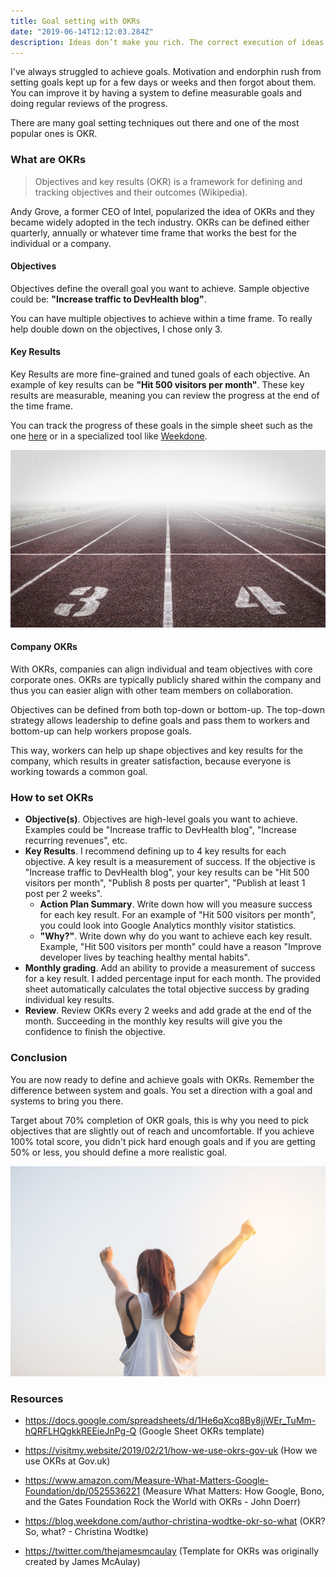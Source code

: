 ```yaml
---
title: Goal setting with OKRs
date: "2019-06-14T12:12:03.284Z"
description: Ideas don’t make you rich. The correct execution of ideas does.
---
```


I've always struggled to achieve goals. Motivation and endorphin rush from setting goals kept up for a few days or weeks and then forgot about them. You can improve it by having a system to define measurable goals and doing regular reviews of the progress.

There are many goal setting techniques out there and one of the most popular ones is OKR.

### What are OKRs

> Objectives and key results (OKR) is a framework for defining and tracking objectives and their outcomes (Wikipedia).

Andy Grove, a former CEO of Intel, popularized the idea of OKRs and they became widely adopted in the tech industry. OKRs can be defined either quarterly, annually or whatever time frame that works the best for the individual or a company.

#### Objectives

Objectives define the overall goal you want to achieve. Sample objective could be: **"Increase traffic to DevHealth blog"**.

You can have multiple objectives to achieve within a time frame. To really help double down on the objectives, I chose only 3.

#### Key Results

Key Results are more fine-grained and tuned goals of each objective. An example of key results can be **"Hit 500 visitors per month"**. These key results are measurable, meaning you can review the progress at the end of the time frame.

You can track the progress of these goals in the simple sheet such as the one [here](https://docs.google.com/spreadsheets/d/1He6qXcq8By8jjWEr_TuMm-hQRFLHQgkkREEieJnPg-Q) or in a specialized tool like [Weekdone](https://weekdone.com/okr-software).

![Running field](./running-field.jpg)

#### Company OKRs

With OKRs, companies can align individual and team objectives with core corporate ones. OKRs are typically publicly shared within the company and thus you can easier align with other team members on collaboration.

Objectives can be defined from both top-down or bottom-up. The top-down strategy allows leadership to define goals and pass them to workers and bottom-up can help workers propose goals.

This way, workers can help up shape objectives and key results for the company, which results in greater satisfaction, because everyone is working towards a common goal.

### How to set OKRs

- **Objective(s)**. Objectives are high-level goals you want to achieve. Examples could be "Increase traffic to DevHealth blog", "Increase recurring revenues", etc.
- **Key Results**. I recommend defining up to 4 key results for each objective. A key result is a measurement of success. If the objective is "Increase traffic to DevHealth blog", your key results can be "Hit 500 visitors per month", "Publish 8 posts per quarter", "Publish at least 1 post per 2 weeks".
  - **Action Plan Summary**. Write down how will you measure success for each key result. For an example of "Hit 500 visitors per month", you could look into Google Analytics monthly visitor statistics.
  - **"Why?"**. Write down why do you want to achieve each key result. Example, "Hit 500 visitors per month" could have a reason "Improve developer lives by teaching healthy mental habits".
- **Monthly grading**. Add an ability to provide a measurement of success for a key result. I added percentage input for each month. The provided sheet automatically calculates the total objective success by grading individual key results.
- **Review**. Review OKRs every 2 weeks and add grade at the end of the month. Succeeding in the monthly key results will give you the confidence to finish the objective.

### Conclusion

You are now ready to define and achieve goals with OKRs. Remember the difference between system and goals. You set a direction with a goal and systems to bring you there.

Target about 70% completion of OKR goals, this is why you need to pick objectives that are slightly out of reach and uncomfortable. If you achieve 100% total score, you didn't pick hard enough goals and if you are getting 50% or less, you should define a more realistic goal.

![Success](./success.jpg)

### Resources

- https://docs.google.com/spreadsheets/d/1He6qXcq8By8jjWEr_TuMm-hQRFLHQgkkREEieJnPg-Q (Google Sheet OKRs template)

- https://visitmy.website/2019/02/21/how-we-use-okrs-gov-uk (How we use OKRs at Gov.uk)

- https://www.amazon.com/Measure-What-Matters-Google-Foundation/dp/0525536221 (Measure What Matters: How Google, Bono, and the Gates Foundation Rock the World with OKRs - John Doerr)

- https://blog.weekdone.com/author-christina-wodtke-okr-so-what (OKR? So, what? - Christina Wodtke)

- https://twitter.com/thejamesmcaulay (Template for OKRs was originally created by James McAulay)
